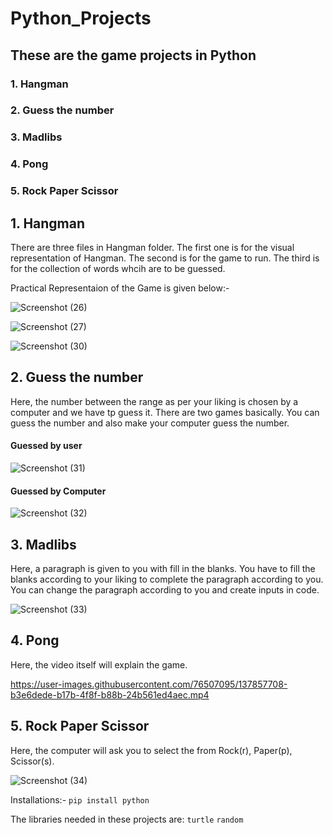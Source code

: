 # Python_Projects
## These are the game projects in Python 

### 1. Hangman
### 2. Guess the number
### 3. Madlibs
### 4. Pong
### 5. Rock Paper Scissor


## 1. Hangman
There are three files in Hangman folder. The first one is for the visual representation of Hangman. The second is for the game to run. The third is for the collection of words whcih are to be guessed.

Practical Representaion of the Game is given below:-

![Screenshot (26)](https://user-images.githubusercontent.com/76507095/137856601-9a14e2a5-0ffe-4ccd-a20e-e6c8079cc1e1.png)

![Screenshot (27)](https://user-images.githubusercontent.com/76507095/137856619-e7a3c47b-9b55-4f2c-8d96-28831407b49a.png)

![Screenshot (30)](https://user-images.githubusercontent.com/76507095/137856644-c0a9dd07-35bf-4c7b-a88f-b3c212f01e6e.png)


## 2. Guess the number
Here, the number between the range as per your liking is chosen by a computer and we have tp guess it.
There are two games basically. You can guess the number and also make your computer guess the number.

#### Guessed by user
![Screenshot (31)](https://user-images.githubusercontent.com/76507095/137857139-b09702c2-e05e-43f7-9543-925a70c27e6a.png)

#### Guessed by Computer
![Screenshot (32)](https://user-images.githubusercontent.com/76507095/137857199-2d55c20d-a7d8-4e03-9b82-58a60cc9a52c.png)


## 3. Madlibs
Here, a paragraph is given to you with fill in the blanks. You have to fill the blanks according to your liking to complete the paragraph according to you.
You can change the paragraph according to you and create inputs in code.

![Screenshot (33)](https://user-images.githubusercontent.com/76507095/137857526-dff76517-27b6-42d5-8be7-3fa46be14393.png)


## 4. Pong
Here, the video itself will explain the game.

https://user-images.githubusercontent.com/76507095/137857708-b3e6dede-b17b-4f8f-b88b-24b561ed4aec.mp4


## 5. Rock Paper Scissor
Here, the computer will ask you to select the from Rock(r), Paper(p), Scissor(s).

![Screenshot (34)](https://user-images.githubusercontent.com/76507095/137857961-5066bcf6-ffa8-4b31-96d9-749bd1f27a82.png)

Installations:-
`pip install python`

The libraries needed in these projects are: 
`turtle` `random`
